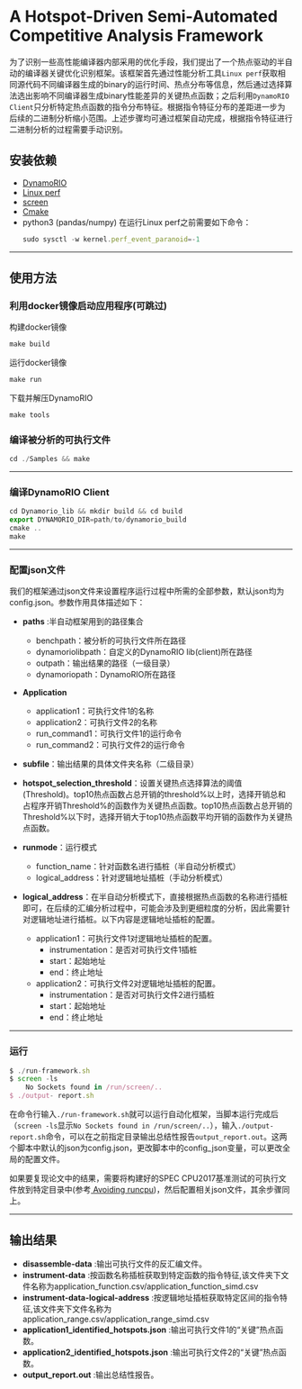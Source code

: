 # A Hotspot-Driven Semi-Automated Competitive Analysis Framework

为了识别一些高性能编译器内部采用的优化手段，我们提出了一个热点驱动的半自动的编译器关键优化识别框架。该框架首先通过性能分析工具`Linux perf`获取相同源代码不同编译器生成的binary的运行时间、热点分布等信息，然后通过选择算法选出影响不同编译器生成binary性能差异的关键热点函数；之后利用`DynamoRIO Client`只分析特定热点函数的指令分布特征。根据指令特征分布的差距进一步为后续的二进制分析缩小范围。上述步骤均可通过框架自动完成，根据指令特征进行二进制分析的过程需要手动识别。

## 安装依赖

- [DynamoRIO](https://github.com/DynamoRIO)
- [Linux perf](https://perf.wiki.kernel.org/index.php/Main_Page)
- [screen](https://linux.die.net/man/1/screen)
- [Cmake](https://cmake.org/files/)
- python3 (pandas/numpy)
  在运行Linux perf之前需要如下命令：
  ```js
  sudo sysctl -w kernel.perf_event_paranoid=-1
  ```

---

## 使用方法

### 利用docker镜像启动应用程序(可跳过)

构建docker镜像

```js
make build
```
运行docker镜像

```js
make run
```
下载并解压DynamoRIO

```js
make tools
```

### 编译被分析的可执行文件

```js
cd ./Samples && make
```

---

### 编译DynamoRIO Client

```js
cd Dynamorio_lib && mkdir build && cd build
export DYNAMORIO_DIR=path/to/dynamorio_build
cmake .. 
make
```

---

### 配置json文件

我们的框架通过json文件来设置程序运行过程中所需的全部参数，默认json均为config.json。参数作用具体描述如下：

- **paths** :半自动框架用到的路径集合
  
  - benchpath：被分析的可执行文件所在路径
  - dynamoriolibpath：自定义的DynamoRIO lib(client)所在路径
  - outpath：输出结果的路径（一级目录）
  - dynamoriopath：DynamoRIO所在路径
- **Application**
  
  - application1：可执行文件1的名称
  - application2：可执行文件2的名称
  - run_command1：可执行文件1的运行命令
  - run_command2：可执行文件2的运行命令
- **subfile**：输出结果的具体文件夹名称（二级目录）
- **hotspot_selection_threshold**：设置关键热点选择算法的阈值(Threshold)。top10热点函数占总开销的threshold%以上时，选择开销总和占程序开销Threshold%的函数作为关键热点函数。top10热点函数占总开销的Threshold%以下时，选择开销大于top10热点函数平均开销的函数作为关键热点函数。
- **runmode**：运行模式
  
  - function_name：针对函数名进行插桩（半自动分析模式）
  - logical_address：针对逻辑地址插桩（手动分析模式）
- **logical_address**：在半自动分析模式下，直接根据热点函数的名称进行插桩即可，在后续的汇编分析过程中，可能会涉及到更细粒度的分析，因此需要针对逻辑地址进行插桩。以下内容是逻辑地址插桩的配置。
  
  - application1：可执行文件1对逻辑地址插桩的配置。
    - instrumentation：是否对可执行文件1插桩
    - start：起始地址
    - end：终止地址
  - application2：可执行文件2对逻辑地址插桩的配置。
    - instrumentation：是否对可执行文件2进行插桩
    - start：起始地址
    - end：终止地址

---

### 运行

```js
$ ./run-framework.sh
$ screen -ls 
    No Sockets found in /run/screen/..
$ ./output- report.sh
```

在命令行输入`./run-framework.sh`就可以运行自动化框架，当脚本运行完成后（`screen -ls`显示`No Sockets found in /run/screen/..`），输入`./output- report.sh`命令，可以在之前指定目录输出总结性报告`output_report.out`。这两个脚本中默认的json为config.json，更改脚本中的config_json变量，可以更改全局的配置文件。

如果要复现论文中的结果，需要将构建好的SPEC CPU2017基准测试的可执行文件放到特定目录中(参考[ Avoiding runcpu](https://www.spec.org/cpu2017/Docs/runcpu-avoidance.html))，然后配置相关json文件，其余步骤同上。

---

## 输出结果
- **disassemble-data** :输出可执行文件的反汇编文件。
- **instrument-data** :按函数名称插桩获取到特定函数的指令特征,该文件夹下文件名称为application_function.csv/application_function_simd.csv
- **instrument-data-logical-address** :按逻辑地址插桩获取特定区间的指令特征,该文件夹下文件名称为application_range.csv/application_range_simd.csv
- **application1_identified_hotspots.json** :输出可执行文件1的“关键”热点函数。
- **application2_identified_hotspots.json** :输出可执行文件2的“关键”热点函数。
- **output_report.out** :输出总结性报告。